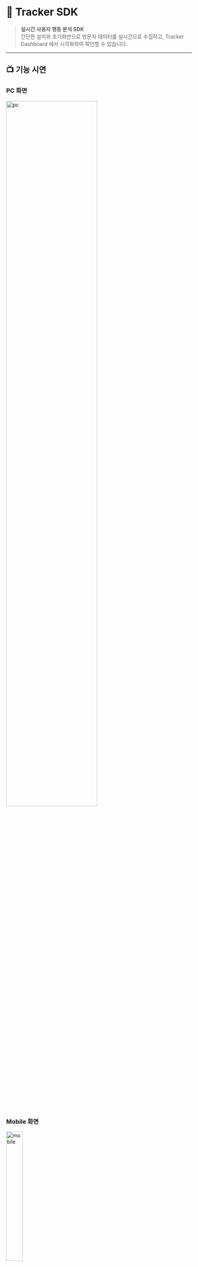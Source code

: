 # 🧩 Tracker SDK

> **실시간 사용자 행동 분석 SDK**  
> 간단한 설치와 초기화만으로 방문자 데이터를 실시간으로 수집하고, Tracker Dashboard 에서 시각화하여 확인할 수 있습니다.

---

## 📺 기능 시연

### PC 화면

<p>
<img src="https://github.com/user-attachments/assets/40407000-c101-49b0-9a94-87f034d03cca" width="70%" alt="pc"/>
</p>

### Mobile 화면

<p>
<img src="https://github.com/user-attachments/assets/db4376df-b7fe-41bb-b0b7-717d01b89d08" width="30%" alt="mobile"/>
<p>
---

## 아키텍처

![architecture](https://github.com/user-attachments/assets/cf8a5133-9cd3-41d9-938c-a593ce8d0f4d)

---

## 인증 및 데이터 흐름

![auth_data](https://github.com/user-attachments/assets/711e4fda-d5ac-4805-ae73-540d764b4b3a)

---

## 🍀 배포 링크 (SDK)

- [SDK](https://www.npmjs.com/package/tracker-sdk-nemo?activeTab=readme)
- [Dashboard](https://tracker-dashboard.site/login)
- [Server](https://tracker-server.site) _(서버 상태에 따라 접근이 제한될 수 있습니다.)_

---

## 📦 패키지 설치

```bash
npm install tracker-sdk-nemo
```

---

## 🛠️ 요구 사항

- 브라우저 환경 필수
- Node.js (서버 사이드) 환경은 지원하지 않음

---

## 💡 주요 기능

- 실시간 사용자 수 집계
- 방문자 국가 통계, 언어 통계, 해상도 분석 통계
- 이탈자 페이지 위치 통계
- 재방문률
- 총 방문자 통계, 실제 방문자 통계
- 유입 경로 통계
- 장치 종류 통계, 운영체제 종류 통계, 브라우저 종류 통계
- 날짜별 방문 페이지 통계, 날짜별 실제 방문자 수 및 총 방문자 수 통계
- API Key 기반 트래킹 구분
- 단일 init() 호출

---

## 🚀 사용법

### React

1. TrackerWrapper 컴포넌트 생성

```tsx
import { useEffect } from 'react';
import { tracker } from 'tracker-sdk-nemo';

export const TrackerWrapper = ({ children }: { children: React.ReactNode }) => {
  useEffect(() => {
    tracker.init('YOUR_API_KEY'); // Dashboard 에서 발급받은 API Key 입력
  }, []);

  return <>{children}</>;
};
```

2. App 컴포넌트에 적용

```tsx
import { TrackerWrapper } from './TrackerWrapper';

function App() {
  return (
    <TrackerWrapper>
      <YourMainComponent />
    </TrackerWrapper>
  );
}
```

### Next

- Next.js 13 이상에서는 "클라이언트 컴포넌트" (`'use client'`) 에서 사용해야 합니다.

```tsx
'use client';

import { useEffect } from 'react';
import { tracker } from 'tracker-sdk-nemo';

export const TrackerWrapper = ({ children }: { children: React.ReactNode }) => {
  useEffect(() => {
    tracker.init('YOUR_API_KEY'); // Dashboard 에서 발급받은 API Key 입력
  }, []);

  return <>{children}</>;
};
```

### Vue

```html
<script setup>
  import { onMounted } from 'vue';
  import { tracker } from 'tracker-sdk-nemo';

  onMounted(() => {
    tracker.init('YOUR_API_KEY'); // Dashboard 에서 발급받은 API Key 입력
  });
</script>
```

### Angular

```typescript
import { Component, OnInit } from '@angular/core';
import { tracker } from 'tracker-sdk-nemo';
@Component({
  selector: 'app-root',
  templateUrl: './app.component.html',
})
export class AppComponent implements OnInit {
  ngOnInit() {
    tracker.init('YOUR_API_KEY'); // Dashboard 에서 발급받은 API Key 입력
  }
}
```
